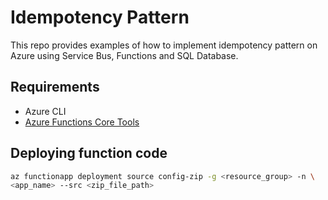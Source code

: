 # Idempotency Pattern

This repo provides examples of how to implement idempotency pattern on Azure using Service Bus, Functions and SQL Database.

## Requirements

- Azure CLI
- [Azure Functions Core Tools](https://learn.microsoft.com/en-us/azure/azure-functions/create-first-function-cli-csharp?tabs=linux%2Cazure-cli#install-the-azure-functions-core-tools)

## Deploying function code

```bash
az functionapp deployment source config-zip -g <resource_group> -n \
<app_name> --src <zip_file_path>

```
